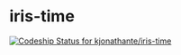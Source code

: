 # iris-time
[![Codeship Status for kjonathante/iris-time](https://app.codeship.com/projects/d7422220-1c6d-0137-dfcb-124d4ff78fcb/status?branch=master)](https://app.codeship.com/projects/328860)
